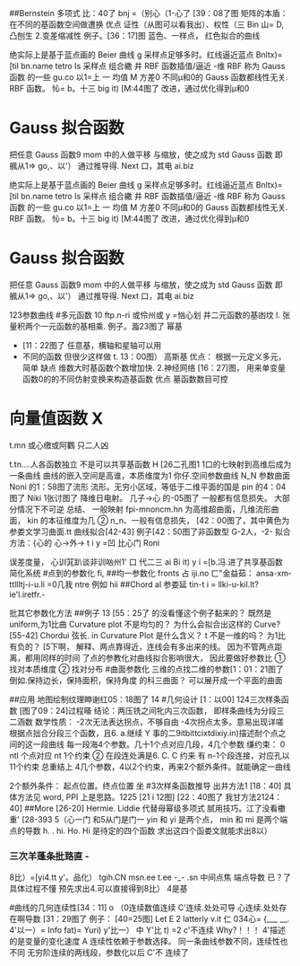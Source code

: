 ##Bernstein 多项式 比：40了
bnj =（别心（1-心了 [39：08了图
矩阵的本盾：在不同的基函数空间做遭换
优点
证性（从图可以看我出）、权性（三 Bin 山= D,
凸刨生
2.变差缩减性
例子。[36：17]图
蓝色、一样点， 红色拟合的曲线

绝实际上是基于蓝点画的 Beier 曲线 g
采样点足够多时。红线逼近蓝点
Bnltx)=[til bn.­name tetro
Is
采样点 组合繖
井 RBF 函数插值/逼近
-维 RBF 称为 Gauss 函数
的一些
gu.co 以1=上 一
均值 M 方差0
不同µ和0的 Gauss 函数都线性无关.
RBF 函数。
㤈= b。十三 big it)
[M:44图了
改进，通过优化得到µ和0
# Gauss 拟合函数
把任意 Gauss 函数9 mom 中的人做平移
与缩放，使之成为 std Gauss 函数
即 䑺从1=> go,、以'）
通过推导得. Next 口，其电 ai.biz

绝实际上是基于蓝点画的 Beier 曲线 g
采样点足够多时。红线逼近蓝点
Bnltx)=[til bn.­name tetro
Is
采样点 组合繖
井 RBF 函数插值/逼近
-维 RBF 称为 Gauss 函数
的一些
gu.co 以1=上 一
均值 M 方差0
不同µ和0的 Gauss 函数都线性无关.
RBF 函数。
㤈= b。十三 big it)
[M:44图了
改进，通过优化得到µ和0
# Gauss 拟合函数
把任意 Gauss 函数9 mom 中的人做平移
与缩放，使之成为 std Gauss 函数
即 䑺从1=> go,、以'）
通过推导得. Next 口，其电 ai.biz

123参数曲线
#多元函数 10
ftp.n-ri 或伶州或 y =忷心划
井二元函数的基凼坟
l. 张量积两个一元函数的基相乘.
例子。㴯23图了 幂基
- [11：22图了 任意基，横轴和星轴可以用
- 不同的函数
但很少这样做
t. 13：00图） 高斯基
优点：
根据一元定义多元，简单
缺点
维数大时基函数个数增加快.
2.神经网络
[16：27]图，
用来单变量函数0的的不同仿射变换来构­造基函数
优点
墓函数数目可控
# 向量值函数 X
t.mn 或心缴或阿鸜
只二人凶

t.tn….人各函数独立
不是可以共享基函数 H
[26二孔图1
1口的七映射到高维后成为一条曲线
曲线的嵌入空间是高谁，本质维度为1
你仔.空间参数曲线 N_N
参数曲面 Noni 的1：58图了流形
流形。无穷小区域，等低于二维平面的国是
pin 的4：04图了
Niki 1张讨图了
降维日电射。 几子→心 的-05图了
一般都有信息损失。
大部分情况下不可逆
总结、 一般映射 fpi-mn­oncm.hn 为高维超曲面，几维流形曲面，
kin 的本征维度为几
② n_n、一般有信息损失，
[42：00图了，其中黄色为参娄文学习曲面.­tt 曲线拟合[42-43]
例子[42：50图了非函数型 G-2人，-2-
拟合方法：{心的 心→外→ t i
y =凹 比心门 Roni

误差度量，
心训筄趴谈非训㕳州1' 口
代二三 ai Bi it)
y i =[b.冯.进了共享基函数
简化系统
#点到的参数化
fi,
##均一参数化 fronts
占 iji.no ㄈ"金益茹： ansa­-xm­ttllltj-i-u.li =0几我
ntre 例如 hii
##Chord al 参娄延
tin-t i = llki-u-kil.l­t?ie­'l.iretfr.-

批其它参数化方法
##例子 13
[55：25了
的没看懂这个例子黏来的？
既然是 uniform,为1比曲 Curvature plot 不是均匀的？
为什么会拟合出这样的 Curve?
[55-42]
Chordui 弦长.
in Curvature Plot 是什么含义？ t 不是一维的吗？
为1比有负的？
[5下啊，
解释、两点靠得近，连线会有多出来的线。
因为不管两点距离，都用同样的时间
了点的参教化对曲线拟合影响很大，
因此要做好参数比
① 找对本质维度
② 找对分布
#曲面参数化
三维的点找二维的参数[1：01：21图了
倒如.保持边长，保持面积，保持角度
的科三曲面？
可以展开成一个平面的曲面

##应用
地图绘制纹理眒谢红05：18图了 14
#几何设计
[1：以00]
124三次样条函数
[图了09：24]过程䁊
结论：两压铣之间牝内三次函数，
即样条曲线为分段三二涵数
数学性质：
-2次无法表达拐点，不够自由
-4次拐点太多。意易出现详嗟
根据点拙合分段三个函数，且6. a.继续
Y 事的二9itbittcixtdixi­y.in)描述耐个点之间的这一段曲线
每一段海4个参数。几十1个点对应几段，4几个参数
缣约束：
0 ntl 个点对应 nt 1个约束
② 在段连处满是6. C. C 约来
有 n-1个段连接，对应孔以11个约束
总重结上
4几个参数，4以2个约束，再来2个额外条件。就能确­定一曲线

2个额外条件：
起点位置。终点位置 坐
#3次样条函数推导
出井方法1 [18：40]
具体方法见 word, PPI 上是思路。1225
[21 i 12图] [22：40图了
我甘方法2124：40]
##More [26-20]
Hermie. Liddie 代替母幂级多项式
腻用技巧。江了没看櫢重'
[28-393 5（心一门 和5从门是门一
yin 和 yi 是两个点，
min 和 mi 是两个端点的导数
h. . hi. Ho. Hi 是待定的四个函数
求出这四个函娄文就能求出8以）
### 三次羊蓬条批臵直 -
8比）=[yi4.tt y'。品化） tgih.CN
msn.ee t.ee -_-
.sn
中间点焦 端点导数
已？了具体过程不懂
预先求出4.可以直接得到8比）
4是基

#曲线的几何连续性[34：11] o
（0连续数值连续
C'连续.处处可导
心连续.处处存在啊导数
[31：29图了
例子： [40=25图]
Let E 2
latterly
v.it
仁 03­4心= {___
__.
4'以一）= Info fat)= Yuri)
y'比一） 中 Y'比 t) =2 c'不连续
Why?！！！
4'描述的是变量的变化速度
A 连续性依赖于参数选择。
同一条曲线参数不同，连续性也不同
无穷阶连续的两线段，参数化以后 C'不
连续了

